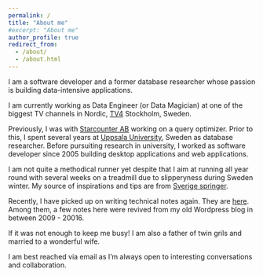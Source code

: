 ```yaml
---
permalink: /
title: "About me"
#excerpt: "About me"
author_profile: true
redirect_from: 
  - /about/
  - /about.html
---
```

I am a software developer and a former database researcher whose passion is building data-intensive applications.

I am currently working as Data Engineer (or Data Magician) at one of the biggest TV channels in Nordic, [TV4](https://tv4.se) Stockholm, Sweden.

Previously, I was with [Starcounter AB](https://starcounter.com) working on a query optimizer. Prior to this, I spent several years at [Uppsala University](https://www.uu.se/), Sweden as database researcher. Before pursuiting research in university, I worked as software developer since 2005 building desktop applications and web applications.

I am not quite a methodical runner yet despite that I aim at running all year round with several weeks on a treadmill due to slipperyness during Sweden winter. My source of inspirations and tips are from [Sverige springer](https://www.sverigespringer.se/).

Recently, I have picked up on writing technical notes again. They are [here](/year-archive/). Among them, a few notes here were revived from my old Wordpress blog in between 2009 - 20016.

If it was not enough to keep me busy! I am also a father of twin grils and married to a wonderful wife.  

I am best reached via email as I’m always open to interesting conversations and collaboration.
